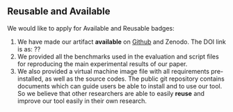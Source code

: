 ## Reusable and Available

We would like to apply for Available and Reusable badges:

1. We have made our artifact **available** on [Github](https://github.com/kupl/SeamFuzz-Artifact) and Zenodo.
   The DOI link is as: ??
2. We provided all the benchmarks used in the evaluation and script files for reproducing the main experimental results of our paper.
3. We also provided a virtual machine image file with all requirements pre-installed, as well as the source codes. The public git repository contains documents which can guide users be able to install and to use our tool. So we believe that other researchers are able to easily **reuse** and improve our tool easily in their own research.
